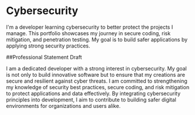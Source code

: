 # Cybersecurity
I'm a developer learning cybersecurity to better protect the projects I manage. This portfolio showcases my journey in secure coding, risk mitigation, and penetration testing. My goal is to build safer applications by applying strong security practices.

##Professional Statement Draft

I am a dedicated developer with a strong interest in cybersecurity. My goal is not only to build innovative software but to ensure that my creations are secure and resilient against cyber threats. I am committed to strengthening my knowledge of security best practices, secure coding, and risk mitigation to protect applications and data effectively. By integrating cybersecurity principles into development, I aim to contribute to building safer digital environments for organizations and users alike.
